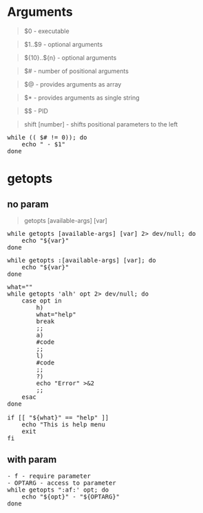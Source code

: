 # Arguments

> \$0 - executable

> \$1..\$9 - optional arguments

> \${10}..\${n} - optional arguments

> \$# - number of positional arguments

> \$@ - provides arguments as array

> \$* - provides arguments as single string

> \$\$ - PID

> shift [number] - shifts positional parameters to the left

<pre>
while (( $# != 0)); do
    echo " - $1"
done
</pre>

# getopts

## no param

> getopts [available-args] [var]

<pre>
while getopts [available-args] [var] 2> dev/null; do
    echo "${var}" 
done
</pre>

<pre>
while getopts :[available-args] [var]; do
    echo "${var}" 
done
</pre>

<pre>
what=""
while getopts 'alh' opt 2> dev/null; do
    case opt in
        h)
        what="help"
        break
        ;;
        a)
        #code
        ;;
        l)
        #code
        ;;
        ?)
        echo "Error" >&2
        ;;
    esac
done

if [[ "${what}" == "help" ]]
    echo "This is help menu
    exit
fi
</pre>

## with param

<pre>
- f - require parameter
- OPTARG - access to parameter
while getopts ":af:' opt; do
    echo "${opt}" - "${OPTARG}"
done
</pre>